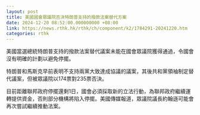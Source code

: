 ```yaml
---
layout: post
title: 美國國會眾議院否決特朗普支持的撥款法案替代方案
date: 2024-12-20 08:52:00.000000000 +08:00
link: https://news.rthk.hk/rthk/ch/component/k2/1784291-20241220.htm
categories: rthk
---
```


美國當選總統特朗普支持的撥款法案替代議案未能在國會眾議院獲得通過，令國會沒有明確的計劃以避免停擺。

特朗普和馬斯克早前表明不支持兩黨大致達成協議的議案，其後共和黨領袖制定替代議案，但被眾議院以174票對235票否決。

目前距離聯邦政府停擺還剩1日，國會必須採取新的立法行動，為聯邦政府繼續運轉提供資金，否則部分機構將陷入停擺。美國傳媒報道，眾議院議長約翰遜可能會再次嘗試繼續推動法案。
